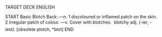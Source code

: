 TARGET DECK
ENGLISH

START
Basic
Blotch
Back: —n. 1 discoloured or inflamed patch on the skin. 2 irregular patch of colour. —v. Cover with blotches.  blotchy adj. (-ier, -iest). [obsolete plotch, *blot]
END
